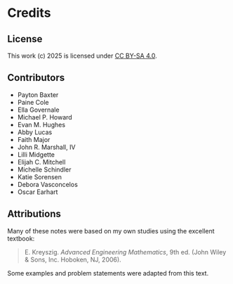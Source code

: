 # Credits

## License

This work (c) 2025 is licensed under
[CC BY-SA 4.0](https://creativecommons.org/licenses/by-sa/4.0/).

## Contributors

- Payton Baxter
- Paine Cole
- Ella Governale
- Michael P. Howard
- Evan M. Hughes
- Abby Lucas
- Faith Major
- John R. Marshall, IV
- Lilli Midgette
- Elijah  C. Mitchell
- Michelle Schindler
- Katie Sorensen
- Debora Vasconcelos
- Oscar Earhart
## Attributions

Many of these notes were based on my own studies using the excellent textbook:

> E. Kreyszig. *Advanced Engineering Mathematics*, 9th ed. (John Wiley \&
Sons, Inc. Hoboken, NJ, 2006).

Some examples and problem statements were adapted from this text.
